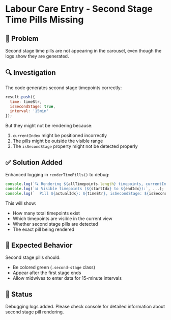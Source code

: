# Labour Care Entry - Second Stage Time Pills Missing

## 🐛 Problem
Second stage time pills are not appearing in the carousel, even though the logs show they are generated.

## 🔍 Investigation
The code generates second stage timepoints correctly:
```javascript
result.push({
  time: timeStr,
  isSecondStage: true,
  interval: '15min'
});
```

But they might not be rendering because:
1. `currentIndex` might be positioned incorrectly
2. The pills might be outside the visible range
3. The `isSecondStage` property might not be detected properly

## ✅ Solution Added
Enhanced logging in `renderTimePills()` to debug:

```javascript
console.log(`🔍 Rendering ${allTimepoints.length} timepoints, currentIndex: ${currentIndex}`);
console.log(`📊 Visible timepoints (${startIdx} to ${endIdx}):`, ...);
console.log(`  Pill ${actualIdx}: ${timeStr}, isSecondStage: ${isSecondStage}`);
```

This will show:
- How many total timepoints exist
- Which timepoints are visible in the current view
- Whether second stage pills are detected
- The exact pill being rendered

## 🎯 Expected Behavior

Second stage pills should:
- Be colored green (`.second-stage` class)
- Appear after the first stage ends
- Allow midwives to enter data for 15-minute intervals

## 🚀 Status
Debugging logs added. Please check console for detailed information about second stage pill rendering.
